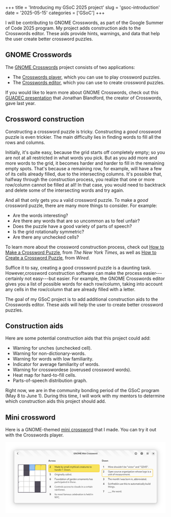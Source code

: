 +++
title      = 'Introducing my GSoC 2025 project'
slug       = 'gsoc-introduction'
date       = '2025-05-15'
categories = ['GSoC']
+++

I will be contributing to GNOME Crosswords, as part of the Google Summer of Code 2025 program. My project adds construction aids to the Crosswords editor. These aids provide hints, warnings, and data that help the user create better crossword puzzles.

## GNOME Crosswords

The [GNOME Crosswords](https://gitlab.gnome.org/jrb/crosswords) project consists of two applications:
* The [Crosswords player](https://flathub.org/apps/org.gnome.Crosswords), which you can use to play crossword puzzles.
* The [Crosswords editor](https://flathub.org/apps/org.gnome.Crosswords.Editor), which you can use to create crossword puzzles.

If you would like to learn more about GNOME Crosswords, check out this [GUADEC presentation](https://www.youtube.com/watch?v=fcQfpQLLzYo) that Jonathan Blandford, the creator of Crosswords, gave last year.

## Crossword construction

Constructing a crossword puzzle is tricky. Constructing a *good* crossword puzzle is even trickier. The main difficulty lies in finding words to fill all the rows and columns.

Initially, it's quite easy, because the grid starts off completely empty; so you are not at all restricted in what words you pick. But as you add more and more words to the grid, it becomes harder and harder to fill in the remaining empty spots. That's because a remaining row, for example, will have a few of its cells already filled, due to the intersecting columns. It's possible that, halfway through the construction process, you realize that one or more row/column cannot be filled at all! In that case, you would need to backtrack and delete some of the intersecting words and try again.

And all that only gets you a valid crossword puzzle. To make a *good* crossword puzzle, there are many more things to consider. For example:

* Are the words interesting?
* Are there any words that are so uncommon as to feel unfair?
* Does the puzzle have a good variety of parts of speech?
* Is the grid rotationally symmetric?
* Are there any unchecked cells?

To learn more about the crossword construction process, check out [How to Make a Crossword Puzzle](https://www.nytimes.com/2018/09/14/crosswords/how-to-make-a-crossword-puzzle-the-series.html), from *The New York Times*, as well as [How to Create a Crossword Puzzle](https://www.youtube.com/watch?v=aAqQnXHd7qk), from *Wired*.

Suffice it to say, creating a good crossword puzzle is a daunting task. However,crossword construction software can make the process easier---certainly not easy---but easier. For example, the GNOME Crosswords editor gives you a list of possible words for each row/column, taking into account any cells in the row/column that are already filled with a letter.

The goal of my GSoC project is to add additional construction aids to the Crosswords editor. These aids will help the user to create better crossword puzzles.

## Construction aids

Here are some potential construction aids that this project could add:
* Warning for unches (unchecked cell).
* Warning for non-dictionary-words.
* Warning for words with low familiarity.
* Indicator for average familiarity of words.
* Warning for crosswordese (overused crossword words).
* Heat map for hard-to-fill cells.
* Parts-of-speech distribution graph.

Right now, we are in the community bonding period of the GSoC program (May 8 to June 1). During this time, I will work with my mentors to determine which construction aids this project should add.

## Mini crossword

Here is a GNOME-themed [mini crossword](https://drive.google.com/file/d/1IjSUo3j_GK_Lw-x5mhFfX3qRLDZN2TOf) that I made. You can try it out with the Crosswords player.

![Screenshot of my mini crossword](mini.png)
